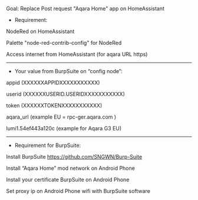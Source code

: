 Goal: Replace Post request "Aqara Home" app on HomeAssistant


- Requirement:

NodeRed on HomeAssistant

Palette "node-red-contrib-config" for NodeRed

Access internet from HomeAssistant (for aqara URL https)

---

- Your value from BurpSuite on “config node”:

appid	(XXXXXXAPPIDXXXXXXXXXXX)

userid	(XXXXXXUSERID.USERIDXXXXXXXXXXX)

token	(XXXXXXTOKENXXXXXXXXXXX)

aqara_url	(example EU = rpc-ger.aqara.com )

lumi1.54ef443a120c (example for Aqara G3 EU)

---

- Requirement for BurpSuite:

Install BurpSuite https://github.com/SNGWN/Burp-Suite

Install “Aqara Home” mod network on Android Phone

Install your certificate BurpSuite on Android Phone

Set proxy ip on Android Phone wifi with BurpSuite software
